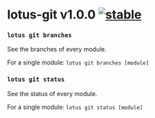 
# lotus-git v1.0.0 [![stable](http://badges.github.io/stability-badges/dist/stable.svg)](http://github.com/badges/stability-badges)

### `lotus git branches`

See the branches of every module.

For a single module: `lotus git branches [module]`

### `lotus git status`

See the status of every module.

For a single module: `lotus git status [module]`
